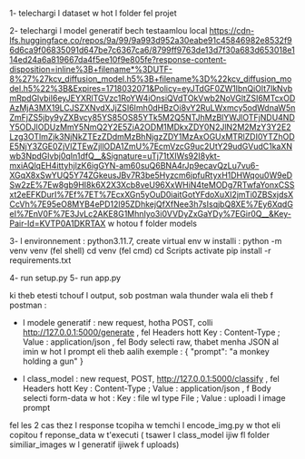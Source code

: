 1- telechargi l dataset w hot l folder fel projet

2- telechargi l model generatif bech testaamlou local https://cdn-lfs.huggingface.co/repos/9a/99/9a993d952a30eabe91c45846982e8532f96d6ca9f06835091d647be7c6367ca6/8799ff9763de13d7f30a683d653018e114ed24a6a819667da4f5ee10f9e805fe?response-content-disposition=inline%3B+filename*%3DUTF-8%27%27kcv_diffusion_model.h5%3B+filename%3D%22kcv_diffusion_model.h5%22%3B&Expires=1718032071&Policy=eyJTdGF0ZW1lbnQiOlt7IkNvbmRpdGlvbiI6eyJEYXRlTGVzc1RoYW4iOnsiQVdTOkVwb2NoVGltZSI6MTcxODAzMjA3MX19LCJSZXNvdXJjZSI6Imh0dHBzOi8vY2RuLWxmcy5odWdnaW5nZmFjZS5jby9yZXBvcy85YS85OS85YTk5M2Q5NTJhMzBlYWJlOTFjNDU4NDY5ODJlODUzMmY5NmQ2Y2E5ZjA2ODM1MDkxZDY0N2JlN2M2MzY3Y2E2Lzg3OTlmZjk3NjNkZTEzZDdmMzBhNjgzZDY1MzAxOGUxMTRlZDI0YTZhODE5NjY3ZGE0ZjVlZTEwZjllODA1ZmU%7EcmVzcG9uc2UtY29udGVudC1kaXNwb3NpdGlvbj0qIn1dfQ__&Signature=uTj71tXIWs92I8ykt-mxiAQlqEH4ittyhjlzK6igGYN-am60suQ6BNA4rJp9ecavQzLu7vu6-XGqX8xSwYUQ5Y74ZGkeusJBv7R3be5Hyzcm6jpfuRtyxH1DHWqou0W9eDSw2zE%7Ew8gb9HI8k6X2X3Xcb8veU96XxWHiN4teMODg7RTwfaYonxCSSxt2eEFKDurI%7Ef%7ET%7EcxXGn5yOuD0iaitGotYFdoXuXI2jmTi0ZBSxjdsXCcVh%7E95eO8MYB4ePD12l95ZDhkejQfXfNee3h7sIsqjbQ8XE%7Ey6XqdGeI%7EnV0F%7E3JvLc2AKE8G1MhnIyo3i0VVDyZxGaYDy%7EGir0Q__&Key-Pair-Id=KVTP0A1DKRTAX   w hotou f folder models


3- l environnement : python3.11.7, create virtual env w installi : 
python -m venv venv (fel shell)
cd venv (fel cmd)
cd Scripts 
activate
pip install -r requirements.txt


4- run setup.py 
5- run app.py

ki theb etesti tchouf l output, sob postman wala thunder wala eli theb 
f postman : 

- l modele generatif : 
new request, hotha POST, colli http://127.0.0.1:5000/generate , fel Headers hott Key : Content-Type ; Value : application/json , fel Body selecti raw, thabet menha JSON al imin w hot l prompt eli theb aalih exemple : 
{
  "prompt": "a monkey holding a gun"
}

- l class_model : 
new request, POST, http://127.0.0.1:5000/classify , fel Headers hott Key : Content-Type ; Value : application/json , f Body selecti form-data w hot :
Key : file wl type File  ; Value : uploadi l image prompt       


fel les 2 cas thez l response tcopiha w temchi l encode_img.py w thot eli copitou f reponse_data w t'executi ( tsawer l class_model ijiw fl folder similiar_images w l generatif ijiwek f uploads)